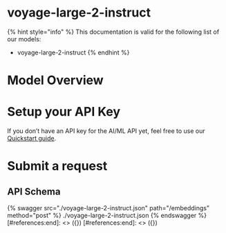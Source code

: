 [#references:start]: <> ({ "template": "openapi" })
[#references:start]: <> ({ "template": "openapi" })
# voyage-large-2-instruct

{% hint style="info" %}
This documentation is valid for the following list of our models:
* voyage-large-2-instruct
{% endhint %}

# Model Overview


# Setup your API Key
If you don’t have an API key for the AI/ML API yet, feel free to use our [Quickstart guide](https://docs.aimlapi.com/quickstart/setting-up).

# Submit a request
## API Schema
{% swagger src="./voyage-large-2-instruct.json" path="/embeddings" method="post" %}
./voyage-large-2-instruct.json
{% endswagger %}
[#references:end]: <> ({})
[#references:end]: <> ({})